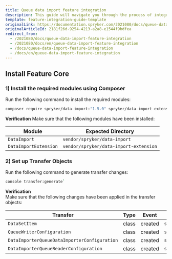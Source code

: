```yaml
---
title: Queue data import feature integration
description: This guide will navigate you through the process of integrating the Queue Data feature in Spryker OS.
template: feature-integration-guide-template
originalLink: https://documentation.spryker.com/2021080/docs/queue-data-import-feature-integration
originalArticleId: 2181f26d-9254-4213-a2a8-e1544f9bdfea
redirect_from:
  - /2021080/docs/queue-data-import-feature-integration
  - /2021080/docs/en/queue-data-import-feature-integration
  - /docs/queue-data-import-feature-integration
  - /docs/en/queue-data-import-feature-integration
---
```


## Install Feature Core

### 1)  Install the required modules using Composer

Run the following command to install the required modules:

```bash
composer require spryker/data-import:"1.5.0" spryker/data-import-extension:"1.1.0" --update-with-dependencies`
```
<section contenteditable="false" class="warningBox"><div class="content">

**Verification**
Make sure that the following modules have been installed:

| Module |Expected Directory  |
| --- | --- |
|`DataImport`  | `vendor/spryker/data-import` |
|  `DataImportExtension`| `vendor/spryker/data-import-extension` |
</div></section>

### 2) Set up Transfer Objects

Run the following command to generate transfer changes:

```bash
console transfer:generate`
```

<section contenteditable="false" class="warningBox"><div class="content">

**Verification**    
Make sure that the following changes have been applied in the transfer objects:

| Transfer | Type | Event | Path |
| --- | --- | --- | --- |
| `DataSetItem` | class | created | `src/Generated/Shared/Transfer/DataSetItemTransfer.php` |
| `QueueWriterConfiguration` | class | created | `src/Generated/Shared/Transfer/QueueWriterConfigurationTransfer.php` |
| `DataImporterQueueDataImporterConfiguration` | class | created | `src/Generated/Shared/Transfer/DataImporterQueueDataImporterConfigurationTransfer.php` |
| `DataImporterQueueReaderConfiguration` | class | created | `src/Generated/Shared/Transfer/DataImporterQueueReaderConfigurationTransfer.php` |
</div></section>

